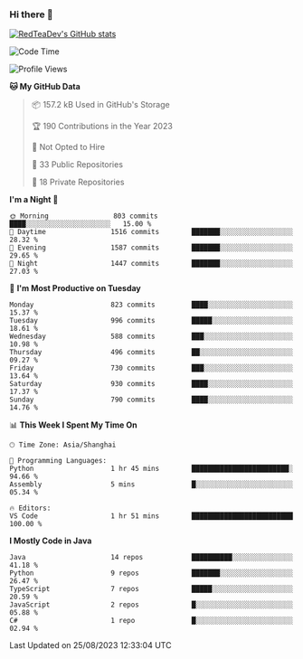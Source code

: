 ### Hi there 👋

<!--
**RedTeaDev/RedTeaDev** is a ✨ _special_ ✨ repository because its `README.md` (this file) appears on your GitHub profile.

Here are some ideas to get you started:

- 🔭 I’m currently working on ...
- 🌱 I’m currently learning ...
- 👯 I’m looking to collaborate on ...
- 🤔 I’m looking for help with ...
- 💬 Ask me about ...
- 📫 How to reach me: ...
- 😄 Pronouns: ...
- ⚡ Fun fact: ...
-->

<!--
[![wakatime](https://wakatime.com/badge/user/6b101ed0-04c0-4490-9283-eb61f2efff96.svg)](https://wakatime.com/@6b101ed0-04c0-4490-9283-eb61f2efff96)
!-->

[![RedTeaDev's GitHub stats](https://github-readme-stats.vercel.app/api?username=RedTeaDev)](https://github.com/anuraghazra/github-readme-stats)
<!--
[![willianrod's wakatime stats](https://github-readme-stats.vercel.app/api/wakatime?username=RedTeaDev)](https://github.com/anuraghazra/github-readme-stats)
!-->
<!--START_SECTION:waka-->
![Code Time](http://img.shields.io/badge/Code%20Time-1%2C606%20hrs%205%20mins-blue)

![Profile Views](http://img.shields.io/badge/Profile%20Views-0-blue)

**🐱 My GitHub Data** 

> 📦 157.2 kB Used in GitHub's Storage 
 > 
> 🏆 190 Contributions in the Year 2023
 > 
> 🚫 Not Opted to Hire
 > 
> 📜 33 Public Repositories 
 > 
> 🔑 18 Private Repositories 
 > 
**I'm a Night 🦉** 

```text
🌞 Morning                803 commits         ████░░░░░░░░░░░░░░░░░░░░░   15.00 % 
🌆 Daytime                1516 commits        ███████░░░░░░░░░░░░░░░░░░   28.32 % 
🌃 Evening                1587 commits        ███████░░░░░░░░░░░░░░░░░░   29.65 % 
🌙 Night                  1447 commits        ███████░░░░░░░░░░░░░░░░░░   27.03 % 
```
📅 **I'm Most Productive on Tuesday** 

```text
Monday                   823 commits         ████░░░░░░░░░░░░░░░░░░░░░   15.37 % 
Tuesday                  996 commits         █████░░░░░░░░░░░░░░░░░░░░   18.61 % 
Wednesday                588 commits         ███░░░░░░░░░░░░░░░░░░░░░░   10.98 % 
Thursday                 496 commits         ██░░░░░░░░░░░░░░░░░░░░░░░   09.27 % 
Friday                   730 commits         ███░░░░░░░░░░░░░░░░░░░░░░   13.64 % 
Saturday                 930 commits         ████░░░░░░░░░░░░░░░░░░░░░   17.37 % 
Sunday                   790 commits         ████░░░░░░░░░░░░░░░░░░░░░   14.76 % 
```


📊 **This Week I Spent My Time On** 

```text
🕑︎ Time Zone: Asia/Shanghai

💬 Programming Languages: 
Python                   1 hr 45 mins        ████████████████████████░   94.66 % 
Assembly                 5 mins              █░░░░░░░░░░░░░░░░░░░░░░░░   05.34 % 

🔥 Editors: 
VS Code                  1 hr 51 mins        █████████████████████████   100.00 % 
```

**I Mostly Code in Java** 

```text
Java                     14 repos            ██████████░░░░░░░░░░░░░░░   41.18 % 
Python                   9 repos             ███████░░░░░░░░░░░░░░░░░░   26.47 % 
TypeScript               7 repos             █████░░░░░░░░░░░░░░░░░░░░   20.59 % 
JavaScript               2 repos             █░░░░░░░░░░░░░░░░░░░░░░░░   05.88 % 
C#                       1 repo              █░░░░░░░░░░░░░░░░░░░░░░░░   02.94 % 
```




 Last Updated on 25/08/2023 12:33:04 UTC
<!--END_SECTION:waka-->


